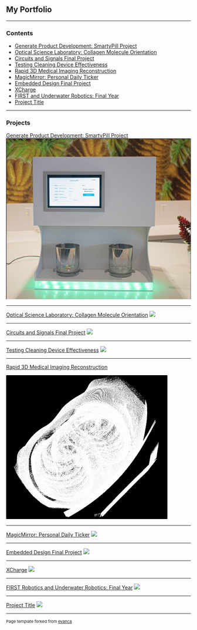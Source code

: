 ## My Portfolio

---

### Contents

- [Generate Product Development: SmartyPill Project](/smarty_pill)
- [Optical Science Laboratory: Collagen Molecule Orientation](/collagen)
- [Circuits and Signals Final Project](/circuits_final)
- [Testing Cleaning Device Effectiveness](/cleaning_device)
- [Rapid 3D Medical Imaging Reconstruction](/3d_image)
- [MagicMirror: Personal Daily Ticker](/magicmirror)
- [Embedded Design Final Project](/embedded_design)
- [XCharge](/xcharge)
- [FIRST and Underwater Robotics: Final Year](/robotics)
- [Project Title](/sample_page)



---

### Projects

[Generate Product Development: SmartyPill Project](/smarty_pill)
<img src="images/smarty_pill_sample_design.png?raw=true"/>

---
[Optical Science Laboratory: Collagen Molecule Orientation](/collagen)
<img src="images/dummy_thumbnail.jpg?raw=true"/>

---
[Circuits and Signals Final Project](/circuits_final)
<img src="images/dummy_thumbnail.jpg?raw=true"/>

---
[Testing Cleaning Device Effectiveness](/cleaning_device)
<img src="images/dummy_thumbnail.jpg?raw=true"/>

---
[Rapid 3D Medical Imaging Reconstruction](/3d_image)

<img src="images/3d_thumbnail.png?raw=true"/>

---
[MagicMirror: Personal Daily Ticker](/magicmirror)
<img src="images/dummy_thumbnail.jpg?raw=true"/>

---
[Embedded Design Final Project](/embedded_design)
<img src="images/dummy_thumbnail.jpg?raw=true"/>

---
[XCharge](/xcharge)
<img src="images/dummy_thumbnail.jpg?raw=true"/>

---
[FIRST Robotics and Underwater Robotics: Final Year](/robotics)
<img src="images/dummy_thumbnail.jpg?raw=true"/>

---
[Project Title](/sample_page)
<img src="images/dummy_thumbnail.jpg?raw=true"/>

---
<p style="font-size:11px">Page template forked from <a href="https://github.com/evanca/quick-portfolio">evanca</a></p>
<!-- Remove above link if you don't want to attibute -->
